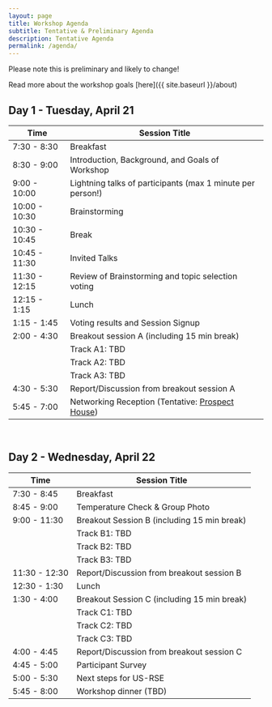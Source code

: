 ```yaml
---
layout: page
title: Workshop Agenda
subtitle: Tentative & Preliminary Agenda
description: Tentative Agenda
permalink: /agenda/
---
```


Please note this is preliminary and likely to change!

Read more about the workshop goals [here]({{ site.baseurl }}/about)

## Day 1 - Tuesday, April 21


| Time | Session Title |
| ------ | ----- |
| 7:30 - 8:30 |  Breakfast |
| 8:30 - 9:00 | Introduction, Background, and Goals of Workshop |
| 9:00 - 10:00 | Lightning talks of participants (max 1 minute per person!)  |
| 10:00 - 10:30 | Brainstorming |
| 10:30 - 10:45 | Break |
| 10:45 - 11:30 | Invited Talks |
| 11:30 - 12:15 | Review of Brainstorming and topic selection voting |
| 12:15  - 1:15 | Lunch |
| 1:15 - 1:45 | Voting results and Session Signup |
| 2:00 - 4:30 | Breakout session A (including 15 min break) |
|             |  Track A1: TBD |
|             |  Track A2: TBD |
|             |  Track A3: TBD |
| 4:30 - 5:30 | Report/Discussion from breakout session A |
| 5:45 - 7:00 | Networking Reception (Tentative: [Prospect House](https://www.princeton.edu/prospecthouse/index.html)) |

<br>

## Day 2 - Wednesday, April 22

| Time | Session Title |
| ------ | ----- |
| 7:30 - 8:45 |  Breakfast |
| 8:45 - 9:00 | Temperature Check & Group Photo |
| 9:00 - 11:30  | Breakout Session B (including 15 min break) |
|             |  Track B1: TBD |
|             |  Track B2: TBD |
|             |  Track B3: TBD |
| 11:30 - 12:30 | Report/Discussion from breakout session B |
| 12:30 - 1:30 | Lunch |
| 1:30 - 4:00| Breakout Session C (including 15 min break) |
|             |  Track C1: TBD |
|             |  Track C2: TBD |
|             |  Track C3: TBD |
| 4:00 - 4:45 | Report/Discussion from breakout session C |
| 4:45 - 5:00 | Participant Survey |
| 5:00 - 5:30 | Next steps for US-RSE |
| 5:45 - 8:00 | Workshop dinner (TBD) |
